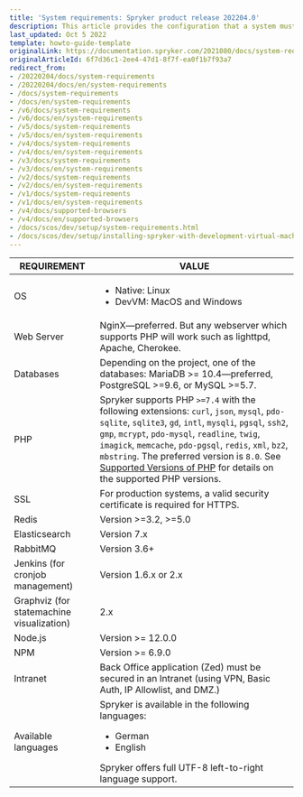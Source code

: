 ```yaml
---
title: 'System requirements: Spryker product release 202204.0'
description: This article provides the configuration that a system must have in order for the Spryker project to run smoothly and efficiently.
last_updated: Oct 5 2022
template: howto-guide-template
originalLink: https://documentation.spryker.com/2021080/docs/system-requirements
originalArticleId: 6f7d36c1-2ee4-47d1-8f7f-ea0f1b7f93a7
redirect_from:
- /20220204/docs/system-requirements
- /20220204/docs/en/system-requirements
- /docs/system-requirements
- /docs/en/system-requirements
- /v6/docs/system-requirements
- /v6/docs/en/system-requirements
- /v5/docs/system-requirements
- /v5/docs/en/system-requirements
- /v4/docs/system-requirements
- /v4/docs/en/system-requirements
- /v3/docs/system-requirements
- /v3/docs/en/system-requirements
- /v2/docs/system-requirements
- /v2/docs/en/system-requirements
- /v1/docs/system-requirements
- /v1/docs/en/system-requirements
- /v4/docs/supported-browsers
- /v4/docs/en/supported-browsers
- /docs/scos/dev/setup/system-requirements.html
- /docs/scos/dev/setup/installing-spryker-with-development-virtual-machine/devvm-system-requirements.html
---
```

| REQUIREMENT | VALUE |
| ----------------- | ----------------------- |
| OS                          | <ul><li>Native: Linux</li><li>DevVM: MacOS and Windows</li></ul> |
| Web Server                                | NginX—preferred. But any webserver which supports PHP will work such as lighttpd, Apache, Cherokee. |
| Databases                             | Depending on the project, one of the databases: MariaDB >= 10.4—preferred, PostgreSQL >=9.6, or MySQL >=5.7. |
| PHP                                   | Spryker supports PHP `>=7.4` with the following extensions: `curl`, `json`, `mysql`, `pdo-sqlite`, `sqlite3`, `gd`, `intl`, `mysqli`, `pgsql`, `ssh2`, `gmp`, `mcrypt`, `pdo-mysql`, `readline`, `twig`, `imagick`, `memcache`, `pdo-pgsql`, `redis`, `xml`, `bz2`, `mbstring`. The preferred version is `8.0`. See [Supported Versions of PHP](/docs/scos/user/intro-to-spryker/whats-new/supported-versions-of-php.html) for details on the supported PHP versions.|
| SSL                                       | For production systems, a valid security certificate is required for HTTPS. |
| Redis                                     | Version >=3.2, >=5.0                                               |
| Elasticsearch                             | Version 7.x                                        |
| RabbitMQ                                  | Version 3.6+                                                |
| Jenkins (for cronjob management)          | Version 1.6.x or 2.x          |
| Graphviz (for statemachine visualization) | 2.x                                                         |
|Node.js| Version >= 12.0.0 |
|NPM| Version >= 6.9.0 |
|Intranet| Back Office application (Zed) must be secured in an Intranet (using VPN, Basic Auth, IP Allowlist, and DMZ.) |
|Available languages| Spryker is available in the following languages:<ul><li>German</li><li>English</li></ul> Spryker offers full UTF-8 left-to-right language support. |
